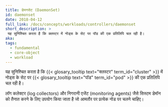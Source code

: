```yaml
---
title: डेमनसेट (DaemonSet)
id: daemonset
date: 2018-04-12
full_link: /docs/concepts/workloads/controllers/daemonset
short_description: >
 यह सुनिश्चित करता है कि क्लस्टर में नोड्स के सेट पर पॉड की एक प्रतिलिपि चल रही है।
aka:
tags:
  - fundamental
  - core-object
  - workload
---
```


यह सुनिश्चित करता है कि {{< glosary_tooltip text="क्लस्टर" term_id="cluster" >}} में नोड्स के सेट पर {{< glosary_tooltip text="पॉड" term_id="pod" >}} की एक प्रतिलिपि चल रही है।

<!--more-->

लॉग कलेक्टर (log collectors) और निगरानी एजेंट (monitoring agents) जैसे सिस्टम डेमॉन को तैनात करने के लिए उपयोग किया जाता है जो आमतौर पर प्रत्येक नोड पर चलने चाहिए।
